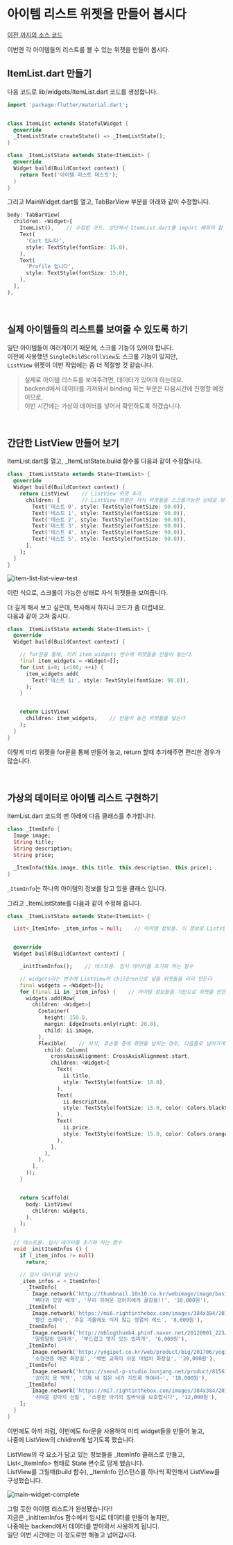 # 아이템 리스트 위젯을 만들어 봅시다 
[이전 까지의 소스 코드](sources/profile-scroll-lib.zip)

이번엔 각 아이템들의 리스트를 볼 수 있는 위젯을 만들어 봅시다.  

## ItemList.dart 만들기
다음 코드로 lib/widgets/ItemList.dart 코드를 생성합니다.  
``` dart
import 'package:flutter/material.dart';


class ItemList extends StatefulWidget {
  @override
  _ItemListState createState() => _ItemListState();
}

class _ItemListState extends State<ItemList> {
  @override
  Widget build(BuildContext context) {
    return Text('아이템 리스트 테스트');
  }
}
```

그리고 MainWidget.dart를 열고, TabBarView 부분을 아래와 같이 수정합니다.  
``` dart
body: TabBarView(
  children: <Widget>[
    ItemList(),    // 수정된 코드. 상단에서 ItemList.dart를 import 해줘야 함
    Text(
      'Cart 입니다',
      style: TextStyle(fontSize: 15.0),
    ),
    Text(
      'Profile 입니다',
      style: TextStyle(fontSize: 15.0),
    ),
  ],
),
```


&nbsp;  
## 실제 아이템들의 리스트를 보여줄 수 있도록 하기
일단 아이템들이 여러개이기 때문에, 스크롤 기능이 있어야 합니다.  
이전에 사용했던 `SingleChildScrollView`도 스크롤 기능이 있지만,  
`ListView` 위젯이 이번 작업에는 좀 더 적절할 것 같습니다.  

> 실제로 아이템 리스트를 보여주려면, 데이터가 있어야 하는데요.  
> backend에서 데이터를 가져와서 binding 하는 부분은 다음시간에 진행할 예정이므로,  
> 이번 시간에는 가상의 데이터를 넣어서 확인하도록 하겠습니다.  

&nbsp;  
## 간단한 ListView 만들어 보기
ItemList.dart를 열고, _ItemListState.build 함수를 다음과 같이 수정합니다.  
``` dart
class _ItemListState extends State<ItemList> {
  @override
  Widget build(BuildContext context) {
    return ListView(    // ListView 위젯 추가
      children: [       // ListView 위젯은 자식 위젯들을 스크롤가능한 상태로 보여줌
        Text('테스트 0', style: TextStyle(fontSize: 90.0)),
        Text('테스트 1', style: TextStyle(fontSize: 90.0)),
        Text('테스트 2', style: TextStyle(fontSize: 90.0)),
        Text('테스트 3', style: TextStyle(fontSize: 90.0)),
        Text('테스트 4', style: TextStyle(fontSize: 90.0)),
        Text('테스트 5', style: TextStyle(fontSize: 90.0)),
      ],
    );
  }
}
```

![item-list-list-view-test](images/item-list-list-view-test.png)  

이런 식으로, 스크롤이 가능한 상태로 자식 위젯들을 보여줍니다.  

더 길게 해서 보고 싶은데, 복사해서 하자니 코드가 좀 더럽네요.  
다음과 같이 고쳐 줍시다.  
``` dart
class _ItemListState extends State<ItemList> {
  @override
  Widget build(BuildContext context) {

    // for문을 통해, 미리 item_widgets 변수에 위젯들을 만들어 놓는다.
    final item_widgets = <Widget>[];
    for (int i=0; i<100; ++i) {
      item_widgets.add(
        Text('테스트 $i', style: TextStyle(fontSize: 90.0)),
      );
    }


    return ListView(
      children: item_widgets,    // 만들어 놓은 위젯들을 넣는다
    );
  }
}
```

이렇게 미리 위젯을 for문을 통해 만들어 놓고, return 할때 추가해주면 편리한 경우가 많습니다.  

&nbsp;  
## 가상의 데이터로 아이템 리스트 구현하기
ItemList.dart 코드의 맨 아래에 다음 클래스를 추가합니다.  
``` dart
class _ItemInfo {
  Image image;
  String title;
  String description;
  String price;

  _ItemInfo(this.image, this.title, this.description, this.price);
}
```
`_ItemInfo`는 하나의 아이템의 정보를 담고 있을 클래스 입니다.  

그리고 _ItemListState를 다음과 같이 수정해 줍니다.  
``` dart
class _ItemListState extends State<ItemList> {

  List<_ItemInfo> _item_infos = null;    // 아이템 정보들. 이 정보로 ListView를 그린다.


  @override
  Widget build(BuildContext context) {

    _initItemInfos();    // 테스트용. 임시 데이터를 초기화 하는 함수

    // widgets라는 변수에 ListView의 children으로 넣을 위젯들을 미리 만든다
    final widgets = <Widget>[];
    for (final ii in _item_infos) {    // 아이템 정보들을 기반으로 위젯을 만든다
      widgets.add(Row(
        children: <Widget>[
          Container(
            height: 150.0,
            margin: EdgeInsets.only(right: 20.0),
            child: ii.image,
          ),
          Flexible(    // 자식, 후손들 중에 화면을 넘치는 경우, 다음줄로 넘어가게 해줌
            child: Column(
              crossAxisAlignment: CrossAxisAlignment.start,
              children: <Widget>[
                Text(
                  ii.title,
                  style: TextStyle(fontSize: 18.0),
                ),
                Text(
                  ii.description,
                  style: TextStyle(fontSize: 15.0, color: Colors.black54),
                ),
                Text(
                  ii.price,
                  style: TextStyle(fontSize: 15.0, color: Colors.orange),
                ),
              ],
            ),
          ),
        ],
      ));
    }


    return Scaffold(
      body: ListView(
        children: widgets,
      ),
    );
  }

  // 테스트용. 임시 데이터를 초기화 하는 함수
  void _initItemInfos () {
    if (_item_infos != null)
      return;

    // 임시 데이터를 넣는다
    _item_infos = <_ItemInfo>[
      _ItemInfo(
        Image.network('http://thumbnail.10x10.co.kr/webimage/image/basic600/137/B001377515.jpg'),
        '뼈다귀 모양 베개', '우리 귀여운 강아지에게 꿀잠을!!', '10,000원'),
      _ItemInfo(
        Image.network('https://mi6.rightinthebox.com/images/384x384/201704/pqf1493005948537.jpg'),
        '빨간 스웨터', '추운 겨울에도 식지 않는 정열의 레드', '8,000원'),
      _ItemInfo(
        Image.network('http://mblogthumb4.phinf.naver.net/20120901_223/dogtalk__1346433364891VL4Am_JPEG/0003-MMF0017_s.jpg?type=w2'),
        '말랑말랑 입마개', '부드럽고 엣지 있는 입마개', '6,000원'),
      _ItemInfo(
        Image.network('http://yogipet.co.kr/web/product/big/201706/yogi_main_500.jpg'),
        '소형견용 애견 화장실', '배변 교육이 쉬운 마법의 화장실', '20,000원'),
      _ItemInfo(
        Image.network('https://seoul-p-studio.bunjang.net/product/81561624_3_1520763876_w640.jpg'),
        '강아지 용 백팩', '이제 네 짐은 네가 지도록 하여라~', '18,000원'),
      _ItemInfo(
        Image.network('https://mi7.rightinthebox.com/images/384x384/201307/khabye1372647520194.jpg'),
        '귀여운 강아지 신발', '소중한 아기의 발바닥을 보호합시다', '12,000원'),
    ];
  }
}
```

이번에도 아까 처럼, 이번에도 for문을 사용하여 미리 widget들을 만들어 놓고,  
나중에 ListView의 children에 넘기도록 했습니다.  

ListView의 각 요소가 담고 있는 정보들을 _ItemInfo 클래스로 만들고,  
List<_ItemInfo> 형태로 State 변수로 담게 했습니다.  
ListView를 그릴때(build 함수), _ItemInfo 인스턴스를 하나씩 확인해서 ListView를 구성했습니다.  

![main-widget-complete](images/main-widget-complete.png)  

그럴 듯한 아이템 리스트가 완성됐습니다!!  
지금은 _initItemInfos 함수에서 임시로 데이터를 만들어 놓지만,  
나중에는 backend에서 데이터를 받아와서 사용하게 됩니다.  
일단 이번 시간에는 이 정도로만 해놓고 넘어갑시다.  